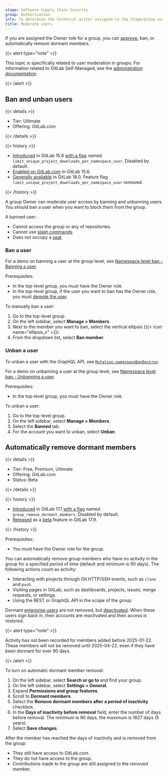 ```yaml
---
stage: Software Supply Chain Security
group: Authorization
info: To determine the technical writer assigned to the Stage/Group associated with this page, see https://handbook.gitlab.com/handbook/product/ux/technical-writing/#assignments
title: Moderate users
---
```


If you are assigned the Owner role for a group, you can [approve](manage.md#user-cap-for-groups), ban, or automatically remove dormant members.

{{< alert type="note" >}}

This topic is specifically related to user moderation in groups. For information related to GitLab Self-Managed, see the [administration documentation](../../administration/moderate_users.md).

{{< /alert >}}

## Ban and unban users

{{< details >}}

- Tier: Ultimate
- Offering: GitLab.com

{{< /details >}}

{{< history >}}

- [Introduced](https://gitlab.com/gitlab-org/modelops/anti-abuse/team-tasks/-/issues/155) in GitLab 15.8 [with a flag](../../administration/feature_flags/_index.md) named `limit_unique_project_downloads_per_namespace_user`. Disabled by default.
- [Enabled on GitLab.com](https://gitlab.com/gitlab-org/gitlab/-/issues/365724) in GitLab 15.6.
- [Generally available](https://gitlab.com/gitlab-org/gitlab/-/merge_requests/183101) in GitLab 18.0. Feature flag `limit_unique_project_downloads_per_namespace_user` removed.

{{< /history >}}

A group Owner can moderate user access by banning and unbanning users.
You should ban a user when you want to block them from the group.

A banned user:

- Cannot access the group or any of repositories.
- Cannot use [slash commands](../project/integrations/gitlab_slack_application.md#slash-commands).
- Does not occupy a [seat](../free_user_limit.md).

### Ban a user

<i class="fa fa-youtube-play youtube" aria-hidden="true"></i>
For a demo on banning a user at the group level, see [Namespace level ban - Banning a user](https://youtu.be/1rbi1uEJmOI).

Prerequisites:

- In the top-level group, you must have the Owner role.
- In the top-level group, if the user you want to ban has the Owner role, you must [demote the user](manage.md#change-the-owner-of-a-group).

To manually ban a user:

1. Go to the top-level group.
1. On the left sidebar, select **Manage > Members**.
1. Next to the member you want to ban, select the vertical ellipsis ({{< icon name="ellipsis_v" >}}).
1. From the dropdown list, select **Ban member**.

### Unban a user

To unban a user with the GraphQL API, see [`Mutation.namespaceBanDestroy`](../../api/graphql/reference/_index.md#mutationnamespacebandestroy).

<i class="fa fa-youtube-play youtube" aria-hidden="true"></i>
For a demo on unbanning a user at the group level, see [Namespace level ban - Unbanning a user](https://www.youtube.com/watch?v=mTQVbP3MQrs).

Prerequisites:

- In the top-level group, you must have the Owner role.

To unban a user:

1. Go to the top-level group.
1. On the left sidebar, select **Manage > Members**.
1. Select the **Banned** tab.
1. For the account you want to unban, select **Unban**.

## Automatically remove dormant members

{{< details >}}

- Tier: Free, Premium, Ultimate
- Offering: GitLab.com
- Status: Beta

{{< /details >}}

{{< history >}}

- [Introduced](https://gitlab.com/gitlab-org/gitlab/-/issues/461339) in GitLab 17.1 [with a flag](../../administration/feature_flags/_index.md) named `group_remove_dormant_members`. Disabled by default.
- [Released](https://gitlab.com/gitlab-org/gitlab/-/merge_requests/178851) as a [beta](../../policy/development_stages_support.md#beta) feature in GitLab 17.9.

{{< /history >}}

Prerequisites:

- You must have the Owner role for the group.

You can automatically remove group members who have no activity in the group for a specified period of time (default and minimum is 90 days).
The following actions count as activity:

- Interacting with projects through Git HTTP/SSH events, such as `clone` and `push`.
- Visiting pages in GitLab, such as dashboards, projects, issues, merge requests, or settings.
- Using the REST or GraphQL API in the scope of the group.

Dormant [enterprise users](../enterprise_user/_index.md) are not removed, but [deactivated](../../administration/moderate_users.md#deactivate-and-reactivate-users). When these users sign back in, their accounts are reactivated and their access is restored.

{{< alert type="note" >}}

Activity has not been recorded for members added before 2025-01-22. These members will not be removed until 2025-04-22, even if they have been dormant for over 90 days.

{{< /alert >}}

To turn on automatic dormant member removal:

1. On the left sidebar, select **Search or go to** and find your group.
1. On the left sidebar, select **Settings > General**.
1. Expand **Permissions and group features**.
1. Scroll to **Dormant members**.
1. Select the **Remove dormant members after a period of inactivity** checkbox.
1. In the **Days of inactivity before removal** field, enter the number of days before removal. The minimum is 90 days, the maximum is 1827 days (5 years).
1. Select **Save changes**.

After the member has reached the days of inactivity and is removed from the group:

- They still have access to GitLab.com.
- They do not have access to the group.
- Contributions made to the group are still assigned to the removed member.
